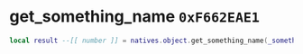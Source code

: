 # get_something_name `0xF662EAE1`

```lua
local result --[[ number ]] = natives.object.get_something_name(_something --[[ number ]])
```